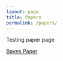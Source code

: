 ```yaml
---
layout: page
title: Papers
permalink: /papers/
---
```


Testing paper page

[Bayes Paper](https://docs.google.com/viewer?url=${https://raw.githubusercontent.com/klepikhina/klepikhina.github.io/blob/master/images/Bayesian___Project.pdf})
